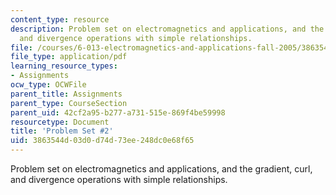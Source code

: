 ```yaml
---
content_type: resource
description: Problem set on electromagnetics and applications, and the gradient, curl,
  and divergence operations with simple relationships.
file: /courses/6-013-electromagnetics-and-applications-fall-2005/3863544d03d0d74d73ee248dc0e68f65_ps2.pdf
file_type: application/pdf
learning_resource_types:
- Assignments
ocw_type: OCWFile
parent_title: Assignments
parent_type: CourseSection
parent_uid: 42cf2a95-b277-a731-515e-869f4be59998
resourcetype: Document
title: 'Problem Set #2'
uid: 3863544d-03d0-d74d-73ee-248dc0e68f65
---
```

Problem set on electromagnetics and applications, and the gradient, curl, and divergence operations with simple relationships.

